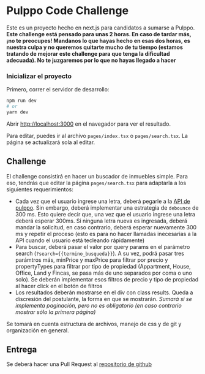 # Pulppo Code Challenge

Este es un proyecto hecho en next.js para candidatos a sumarse a Pulppo. **Este challenge está pensado para unas 2 horas. En caso de tardar más, ¡no te preocupes! Mandanos lo que hayas hecho en esas dos horas, es nuestra culpa y no queremos quitarte mucho de tu tiempo (estamos tratando de mejorar este challenge para que tenga la dificultad adecuada). No te juzgaremos por lo que no hayas llegado a hacer**

### Inicializar el proyecto

Primero, correr el servidor de desarrollo:

```bash
npm run dev
# or
yarn dev
```

Abrir [http://localhost:3000](http://localhost:3000) en el navegador para ver el resultado.

Para editar, puedes ir al archivo `pages/index.tsx` o `pages/search.tsx`. La página se actualizará sola al editar.

## Challenge

El challenge consistirá en hacer un buscador de inmuebles simple. Para eso, tendrás que editar la página `pages/search.tsx` para adaptarla a los siguientes requerimientos:

-   Cada vez que el usuario ingrese una letra, deberá pegarle a la [API de pulppo](https://api.pulppo.com/listings/search). Sin embargo, deberá implementar una estrategia de `debounce` de 300 ms. Esto quiere decir que, una vez que el usuario ingrese una letra deberá esperar 300ms. Si ninguna letra nueva es ingresada, deberá mandar la solicitud, en caso contrario, deberá esperar nuevamente 300 ms y repetir el proceso (esto es para no hacer llamadas inecesarias a la API cuando el usuario está tecleando rápidamente)
-   Para buscar, deberá pasar el valor por query params en el parámetro search (`?search={{termino_busqueda}}`). A su vez, podrá pasar tres parámtros más, minPrice y maxPrice para filtrar por precio y propertyTypes para filtrar por tipo de propiedad (Appartment, House, Office, Land y Fincas, se pasa más de uno separados por coma o uno solo). Se deberán implementar esos filtros de precio y tipo de propiedad al hacer click en el botón de filtros
-   Los resultados deberán mostrarse en el div con class results. Queda a discresión del postulante, la forma en que se mostrarán. _Sumará si se implementa paginación, pero no es obligatorio (en caso contrario mostrar sólo la primera página)_

Se tomará en cuenta estructura de archivos, manejo de css y de git y organización en general.

## Entrega

Se deberá hacer una Pull Request al [repositorio de github](https://github.com/hernanpatronc/pulppo-code-challenge)
